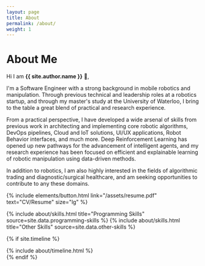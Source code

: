 ```yaml
---
layout: page
title: About
permalink: /about/
weight: 1
---
```


# **About Me**

Hi I am **{{ site.author.name }}** :wave:,<br>

I'm a Software Engineer with a strong background in mobile robotics and manipulation. Through previous technical and leadership roles at a robotics startup, and through my master's study at the University of Waterloo, I bring to the table a great blend of practical and research experience.

From a practical perspective, I have developed a wide arsenal of skills from previous work in architecting and implementing core robotic algorithms, DevOps pipelines, Cloud and IoT solutions, UI/UX applications, Robot Behavior interfaces, and much more. Deep Reinforcement Learning has opened up new pathways for the advancement of intelligent agents, and my research experience has been focused on efficient and explainable learning of robotic manipulation using data-driven methods. 

In addition to robotics, I am also highly interested in the fields of algorithmic trading and diagnostic/surgical healthcare, and am seeking opportunities to contribute to any these domains.

<p class="text-center">
{% include elements/button.html link="/assets/resume.pdf" text="CV/Resume" size="lg" %}
</p>

<div class="row">
{% include about/skills.html title="Programming Skills" source=site.data.programming-skills %}
{% include about/skills.html title="Other Skills" source=site.data.other-skills %}
</div>

{% if site.timeline %}
<div class="row">
{% include about/timeline.html %}
</div>
{% endif %}
